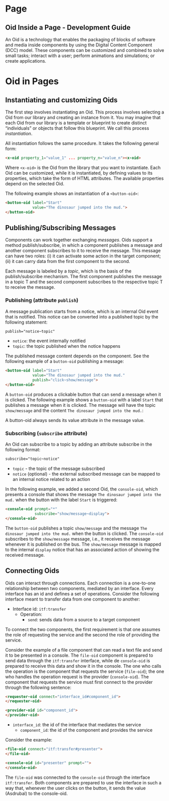 # Page

## Oid Inside a Page - Development Guide

An Oid is a technology that enables the packaging of blocks of software and media inside components by using the Digital Content Component (DCC) model. These components can be customized and combined to solve small tasks; interact with a user; perform animations and simulations; or create applications.

# Oid in Pages

## Instantiating and customizing Oids

The first step involves instantiating an Oid. This process involves selecting a Oid from our library and creating an instance from it. You may imagine that each Oid from our library is a template or blueprint to create distinct “individuals” or objects that follow this blueprint. We call this process *instantiation*.

All instantiation follows the same procedure. It takes the following general form:

~~~html
<x-oid property_1="value_1" ... property_n="value_n"><x-oid>
~~~

Where `<x-oid>` is the Oid from the library that you want to instantiate. Each Oid can be customized, while it is instantiated, by defining values to its properties, which take the form of HTML attributes. The available properties depend on the selected Oid.

The following example shows an instantiation of a `<button-oid>`:

~~~html
<button-oid label="Start"
            value="The dinosaur jumped into the mud.">
</button-oid>
~~~

## Publishing/Subscribing Messages

Components can work together exchanging *messages*. Oids support a method publish/subscribe, in which a component publishes a message and another component subscribes to it to receive the message. This message can have two roles: (i) it can activate some action in the target component; (ii) it can carry data from the first component to the second.

Each message is labeled by a *topic*, which is the basis of the publish/subscribe mechanism. The first component publishes the message in a topic T and the second component subscribes to the respective topic T to receive the message.

### Publishing (attribute `publish`)

A message publication starts from a notice, which is an internal Oid event that is notified. This notice can be converted into a published topic by the following statement:

~~~html
publish="notice~topic"
~~~

* `notice`: the event internally notified
* `topic`: the topic published when the notice happens

The published message content depends on the component. See the following example of a `button-oid` publishing a message:

~~~html
<button-oid label="Start"
            value="The dinosaur jumped into the mud."
            publish="click~show/message">
</button-oid>
~~~

A `button-oid` produces a clickable button that can send a message when it is clicked. The following example shows a `button-oid` with a label `Start` that publishes a message when it is clicked. The message will have the topic `show/message` and the content `The dinosaur jumped into the mud.`:

A button-oid always sends its value attribute in the message value.

### Subscribing (`subscribe` attribute)

An Oid can subscribe to a topic by adding an attribute subscribe in the following format:

~~~html
subscribe="topic~notice"
~~~

* `topic` - the topic of the message subscribed
* `notice` (optional) - the external subscribed message can be mapped to an internal notice related to an action

In the following example, we added a second Oid, the `console-oid`, which presents a console that shows the message `The dinosaur jumped into the mud.` when the button with the label `Start` is triggered:

~~~html
<console-oid prompt="*"
             subscribe="show/message~display">
</console-oid>
~~~

The `button-oid` publishes a topic `show/message` and the message `The dinosaur jumped into the mud.` when the button is clicked. The `console-oid` subscribes to the `show/message` message, i.e., it receives the message whenever it is published on the bus. The `show/message` message is mapped to the internal `display` notice that has an associated action of showing the received message.

## Connecting Oids

Oids can interact through connections. Each connection is a one-to-one relationship between two components, mediated by an interface. Every interface has an id and defines a set of operations. Consider the following interface meant to transfer data from one component to another:

* Interface id: `itf:transfer`
  * Operation:
    * `send`: sends data from a source to a target component

To connect the two components, the first requirement is that one assumes the role of requesting the service and the second the role of providing the service.

Consider the example of a file component that can read a text file and send it to be presented in a console. The `file-oid` component is prepared to send data through the `itf:transfer` interface, while de `console-oid` is prepared to receive this data and show it in the console. The one who calls the operation is the component that requests the service (`file-oid`); the one who handles the operation request is the provider (`console-oid`). The component that requests the service must first connect to the provider through the following sentence:

~~~html
<requester-oid connect="interface_id#component_id">
</requester-oid>

<provider-oid id="component_id">
</provider-oid>
~~~

* `interface_id`: the id of the interface that mediates the service
  * `component_id`: the id of the component and provides the service

Consider the example:

~~~html
<file-oid connect="itf:transfer#presenter">
</file-oid>

<console-oid id="presenter" prompt="">
</console-oid>
~~~

The `file-oid` was connected to the `console-oid` through the interface `itf:transfer`. Both components are prepared to use the interface in such a way that, whenever the user clicks on the button, it sends the value (Asdrubal) to the console-oid.